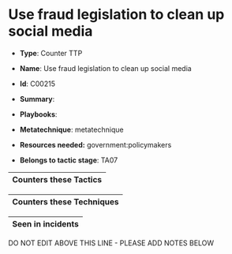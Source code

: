 # Use fraud legislation to clean up social media

* **Type**: Counter TTP

* **Name**: Use fraud legislation to clean up social media

* **Id**: C00215

* **Summary**: 

* **Playbooks**: 

* **Metatechnique**: metatechnique

* **Resources needed:** government:policymakers

* **Belongs to tactic stage**: TA07


| Counters these Tactics |
| ---------------------- |



| Counters these Techniques |
| ------------------------- |



| Seen in incidents |
| ----------------- |


DO NOT EDIT ABOVE THIS LINE - PLEASE ADD NOTES BELOW